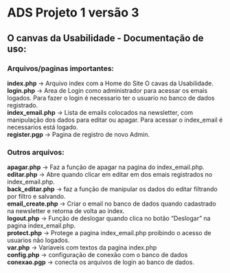 # ADS Projeto 1 versão 3

## O canvas da Usabilidade - Documentação de uso:

<p class="has-line-data" data-line-start="10" data-line-end="15"><h3><strong>Arquivos/paginas importantes:</strong></h3>
<strong> index.php </strong> -&gt; Arquivo index com a Home do Site O cavas da Usabilidade.<br>
<strong>login.php</strong> -&gt; Area de Login como administrador para acessar os emais logados. Para fazer o login é necessario ter o usuario no banco de dados registrado.<br>
<strong>index_email.php</strong> -&gt; Lista de emails colocados na newsletter, com manipulação dos dados para editar ou apagar. Para acessar o index_email é necessarios está logado.<br>
<strong>register.pgp</strong> -&gt; Pagina de registro de novo Admin.</p>

<p class="has-line-data" data-line-start="16" data-line-end="26"><h3><strong>Outros arquivos:</strong></h3>
<strong>apagar.php</strong> -&gt; Faz a função de apagar na pagina do index_email.php.<br>
<strong>editar.php</strong> -&gt; Abre quando clicar em editar em dos emais registrados no index_email.php.<br>
<strong>back_editar.php</strong> -&gt; faz a função de manipular os dados do editar filtrando por filtro e salvando.<br>
<strong>email_create.php</strong> -&gt; Criar o email no banco de dados quando cadastrado na newsletter e retorna de volta ao index.<br>
<strong>logout.php</strong> -&gt; Função de deslogar quando clica no botão “Deslogar” na pagina index_email.php.<br>
<strong>protect.php</strong> -&gt; Protege a pagina index_email.php proibindo o acesso de usuarios não logados.<br>
<strong>var.php</strong> -&gt; Variaveis com textos da pagina index.php<br>
<strong>config.php</strong> -&gt; configuração de conexão com o banco de dados<br>
<strong>conexao.pgp</strong> -&gt; conecta os arquivos de login ao banco de dados.</p>
